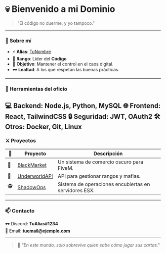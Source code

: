 # 💀 Bienvenido a mi Dominio

> "El código no duerme, y yo tampoco."

---

### 🥃 Sobre mí  
- ⚡ **Alias**: [TuNombre](https://github.com/tu-usuario)  
- 🔗 **Rango**: Líder del **Código**  
- 🎯 **Objetivo**: Mantener el control en el caos digital.  
- 🕶️ **Lealtad**: A los que respetan las buenas prácticas.  

---

### 🔧 Herramientas del oficio  

💻 Backend: Node.js, Python, MySQL
🌐 Frontend: React, TailwindCSS
🔒 Seguridad: JWT, OAuth2
🛠️ Otros: Docker, Git, Linux
---

### ⚔️ Proyectos  
| 🎩 | Proyecto | Descripción |
|----|----------|-------------|
| 🖤 | [BlackMarket](https://github.com/tu-usuario/blackmarket) | Un sistema de comercio oscuro para FiveM. |
| 🔫 | [UnderworldAPI](https://github.com/tu-usuario/underworldapi) | API para gestionar rangos y mafias. |
| 🕵️ | [ShadowOps](https://github.com/tu-usuario/shadowops) | Sistema de operaciones encubiertas en servidores ESX. |

---

### 📫 Contacto  
🕶️ Discord: **TuAlias#1234**  
💌 Email: **[tuemail@ejemplo.com](mailto:tuemail@ejemplo.com)**  

---

> 💬 _"En este mundo, solo sobrevive quien sabe cómo jugar sus cartas."_  
